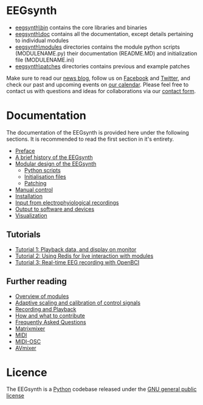 # EEGsynth

 * [eegsynth\bin](https://github.com/eegsynth/eegsynth/bin) contains the core libraries and binaries
 * [eegsynth\doc](https://github.com/eegsynth/eegsynth/doc) contains all the documentation, except details pertaining to individual modules
 * [eegsynth\modules](https://github.com/eegsynth/eegsynth/modules) directories contains the module python scripts (MODULENAME.py) their documentation (README.MD) and initialization file (MODULENAME.ini)
 * [eegsynth\patches](https://github.com/eegsynth/eegsynth/patches) directories contains previous and example patches 

Make sure to read our [news blog](http://www.eegsynth.org/?page_id=621), 
follow us on [Facebook](https://www.facebook.com/EEGsynth/) 
and [Twitter](https://twitter.com/eegsynth), 
and check our past and upcoming events on [our calendar](http://www.eegsynth.org/?calendar=eegsynth-calendar).
Please feel free to contact us with questions and ideas for collaborations via our [contact form](http://www.eegsynth.org/?page_id=233).

# Documentation

The documentation of the EEGsynth is provided here under the following sections. It is recommended to read the 
first section in it's entirety.

* [Preface](preface.md)
* [A brief history of the EEGsynth](history.md)
* [Modular design of the EEGsynth](#design-of-the-eegsynth)
  * [Python scripts]()
  * [Initialisation files](inifile.md)
  * [Patching](patching.md)
* [Manual control](manual_control.md)
* [Installation](installation.md)
* [Input from electrophyiological recordings](input.md)
* [Output to software and devices](output.md)
* [Visualization]()

## Tutorials
* [Tutorial 1: Playback data, and display on monitor](tutorial1.md)
* [Tutorial 2: Using Redis for live interaction with modules](tutorial2.md)
* [Tutorial 3: Real-time EEG recording with OpenBCI](tutorial3.md)

## Further reading
* [Overview of modules](module-overview.md)
* [Adaptive scaling and calibration of control signals](calibration.md)
* [Recording and Playback](recording.md)
* [How and what to contribute](contribute.md)
* [Frequently Asked Questions](faq.md)
* [Matrixmixer](matrixmixer.md)
* [MIDI](midi.md)
* [MIDI-OSC](midiosc.md)
* [AVmixer](avmixer.md)

# Licence 

The EEGsynth is a [Python](https://www.python.org/) codebase released under the 
[GNU general public license]( https://en.wikipedia.org/wiki/GNU_General_Public_License) 
